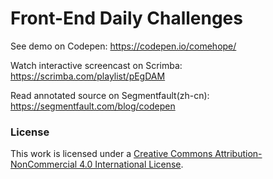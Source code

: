 # Front-End Daily Challenges

See demo on Codepen: https://codepen.io/comehope/

Watch interactive screencast on Scrimba: https://scrimba.com/playlist/pEgDAM

Read annotated source on Segmentfault(zh-cn): https://segmentfault.com/blog/codepen

### License

This work is licensed under a [Creative Commons Attribution-NonCommercial 4.0 International License](https://creativecommons.org/licenses/by-nc/4.0/).